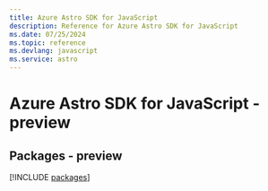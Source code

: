 ```yaml
---
title: Azure Astro SDK for JavaScript
description: Reference for Azure Astro SDK for JavaScript
ms.date: 07/25/2024
ms.topic: reference
ms.devlang: javascript
ms.service: astro
---
```

# Azure Astro SDK for JavaScript - preview
## Packages - preview
[!INCLUDE [packages](astro-index.md)]